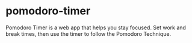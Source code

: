# pomodoro-timer
Pomodoro Timer is a web app that helps you stay focused. Set work and break times, then use the timer to follow the Pomodoro Technique.
